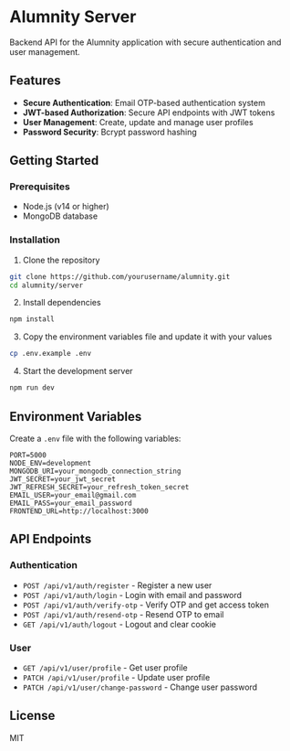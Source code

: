 # Alumnity Server

Backend API for the Alumnity application with secure authentication and user management.

## Features

- **Secure Authentication**: Email OTP-based authentication system
- **JWT-based Authorization**: Secure API endpoints with JWT tokens
- **User Management**: Create, update and manage user profiles
- **Password Security**: Bcrypt password hashing

## Getting Started

### Prerequisites

- Node.js (v14 or higher)
- MongoDB database

### Installation

1. Clone the repository
```bash
git clone https://github.com/yourusername/alumnity.git
cd alumnity/server
```

2. Install dependencies
```bash
npm install
```

3. Copy the environment variables file and update it with your values
```bash
cp .env.example .env
```

4. Start the development server
```bash
npm run dev
```

## Environment Variables

Create a `.env` file with the following variables:

```
PORT=5000
NODE_ENV=development
MONGODB_URI=your_mongodb_connection_string
JWT_SECRET=your_jwt_secret
JWT_REFRESH_SECRET=your_refresh_token_secret
EMAIL_USER=your_email@gmail.com
EMAIL_PASS=your_email_password
FRONTEND_URL=http://localhost:3000
```

## API Endpoints

### Authentication

- `POST /api/v1/auth/register` - Register a new user
- `POST /api/v1/auth/login` - Login with email and password
- `POST /api/v1/auth/verify-otp` - Verify OTP and get access token
- `POST /api/v1/auth/resend-otp` - Resend OTP to email
- `GET /api/v1/auth/logout` - Logout and clear cookie

### User

- `GET /api/v1/user/profile` - Get user profile
- `PATCH /api/v1/user/profile` - Update user profile
- `PATCH /api/v1/user/change-password` - Change user password

## License

MIT 